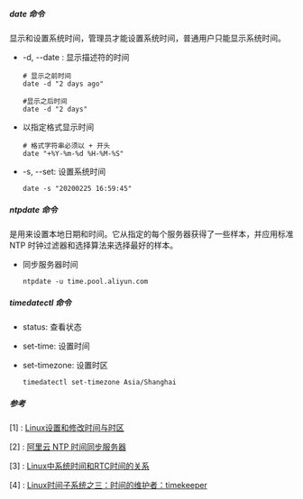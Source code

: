 ##### date 命令

显示和设置系统时间，管理员才能设置系统时间，普通用户只能显示系统时间。

- -d, --date : 显示描述符的时间

    ``` shell
    # 显示之前时间
    date -d "2 days ago"
    
    #显示之后时间
    date -d "2 days"
    ```

- 以指定格式显示时间

    ``` shell
    # 格式字符串必须以 + 开头
    date "+%Y-%m-%d %H-%M-%S"
    ```

- -s, --set: 设置系统时间

    ```shell
    date -s "20200225 16:59:45"
    ```

##### ntpdate 命令

是用来设置本地日期和时间。它从指定的每个服务器获得了一些样本，并应用标准 NTP 时钟过滤器和选择算法来选择最好的样本。

- 同步服务器时间

    ```shell
    ntpdate -u time.pool.aliyun.com
    ```

##### timedatectl 命令

- status: 查看状态

- set-time: 设置时间

- set-timezone: 设置时区

    ``` shell
    timedatectl set-timezone Asia/Shanghai
    ```

##### 参考

[1] : [Linux设置和修改时间与时区](https://blog.csdn.net/m0_37886429/article/details/78477638)

[2] : [阿里云 NTP 时间同步服务器](https://eallion.com/aliyun-ntp/#%E5%89%8D%E8%A8%80)

[3] : [Linux中系统时间和RTC时间的关系](http://www.yunweipai.com/archives/208.html)

[4] : [Linux时间子系统之三：时间的维护者：timekeeper](http://abcdxyzk.github.io/blog/2017/07/23/kernel-clock-3/)